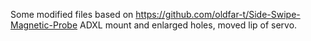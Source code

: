 Some modified files based on https://github.com/oldfar-t/Side-Swipe-Magnetic-Probe  ADXL mount and enlarged holes, moved lip of servo.
